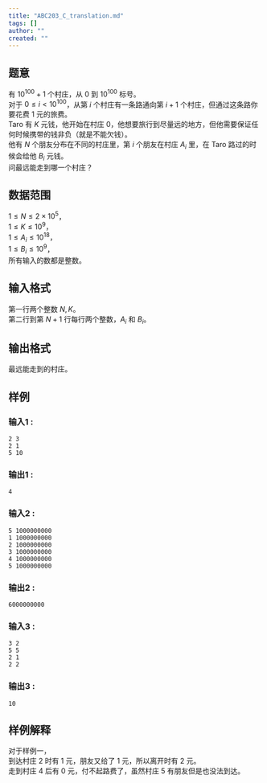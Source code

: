 ```yaml
---
title: "ABC203_C_translation.md"
tags: []
author: ""
created: ""
---
```


## 题意  

有 $10 ^ {100} + 1$ 个村庄，从 $0$ 到 $10^{100}$ 标号。         
对于 $0\le i < 10^{100}$，从第 $i$ 个村庄有一条路通向第 $i+1$ 个村庄，但通过这条路你要花费 $1$ 元的旅费。            
Taro 有 $K$ 元钱，他开始在村庄 $0$，他想要旅行到尽量远的地方，但他需要保证任何时候携带的钱非负（就是不能欠钱）。             
他有 $N$ 个朋友分布在不同的村庄里，第 $i$ 个朋友在村庄 $A_i$ 里，在 Taro 路过的时候会给他 $B_i$ 元钱。      
问最远能走到哪一个村庄？      

## 数据范围

$1\le N\le 2\times 10^5$，         
$1\le K\le 10^9$，             
$1\le A_i\le 10^{18}$，        
$1\le B_i\le 10^9$，     
所有输入的数都是整数。  

## 输入格式

第一行两个整数 $N,K$。        
第二行到第 $N+1$ 行每行两个整数，$A_i$ 和 $B_i$。
          
## 输出格式

最远能走到的村庄。 

## 样例

### 输入1 :
```
2 3
2 1
5 10
```

### 输出1 :
```
4
```

### 输入2 :
```
5 1000000000
1 1000000000
2 1000000000
3 1000000000
4 1000000000
5 1000000000
```

### 输出2 :
```
6000000000
```

### 输入3 :
```
3 2
5 5
2 1
2 2
```

### 输出3 :
```
10
```

## 样例解释

对于样例一，     
到达村庄 $2$ 时有 $1$ 元，朋友又给了 $1$ 元，所以离开时有 $2$ 元。        
走到村庄 $4$ 后有 $0$ 元，付不起路费了，虽然村庄 $5$ 有朋友但是也没法到达。

